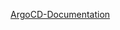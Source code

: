 [ArgoCD-Documentation](https://github.com/Wireflex/Kubernetes/blob/9874c1d441f81aa4e14d3c2af42b7c7709720b49/20.ArgoCD.md)
